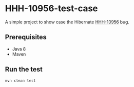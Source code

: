 HHH-10956-test-case
===================

A simple project to show case the Hibernate [HHH-10956](https://hibernate.atlassian.net/browse/HHH-10956) bug.

Prerequisites
-------------

- Java 8
- Maven

Run the test
------------

```cmd
mvn clean test
```